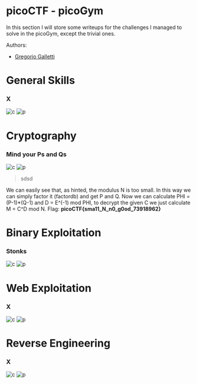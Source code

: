 # picoCTF - picoGym
In this section I will store some writeups for the challenges I managed to solve in the picoGym, except the trivial ones.

Authors: 
* [Gregorio Galletti](https://github.com/gregalletti)


# General Skills
### X
![c](https://img.shields.io/badge/General-grey) ![p](https://img.shields.io/badge/Points-350-success)

# Cryptography
### Mind your Ps and Qs
![c](https://img.shields.io/badge/Crypto-orange) ![p](https://img.shields.io/badge/Points-20-success)
> sdsd

We can easily see that, as hinted, the modulus N is too small. In this way we can simply factor it (factordb) and get P and Q. 
Now we can calculate PHI = (P-1)\*(Q-1) and D = E^(-1) mod PHI, to decrypt the given C we just calculate M = C^D mod N.
Flag: **picoCTF{sma11_N_n0_g0od_73918962}**


# Binary Exploitation
### Stonks
![c](https://img.shields.io/badge/Binary-red) ![p](https://img.shields.io/badge/Points-20-success)

# Web Exploitation
### X
![c](https://img.shields.io/badge/Web-purple) ![p](https://img.shields.io/badge/Points-350-success)

# Reverse Engineering
### X
![c](https://img.shields.io/badge/Reverse-blue) ![p](https://img.shields.io/badge/Points-350-success)

